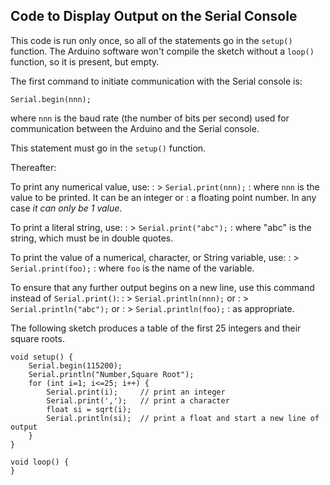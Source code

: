 ## Code to Display Output on the Serial Console ##

This code is run only once, so all of the statements go in the 
`setup()` function.  The Arduino software won't compile the sketch
without a `loop()` function, so it is present, but empty.

The first command to initiate communication with the Serial console
is:

    Serial.begin(nnn);

where `nnn` is the baud rate (the number of bits per second) used
for communication between the Arduino and the Serial console.

This statement must go in the `setup()` function.

Thereafter:

To print any numerical value, use:
: >    `Serial.print(nnn);`
: where `nnn` is the value to be printed.  It can be an integer or
: a floating point number.  In any case *it can only be 1 value*.

To print a literal string, use:
: >    `Serial.print("abc");`
: where "abc" is the string, which must be in double quotes.

To print the value of a numerical, character, or String variable, use:
: >    `Serial.print(foo);`
: where `foo` is the name of the variable.

To ensure that any further output begins on a new line, use this command instead of `Serial.print()`:
: >    `Serial.println(nnn);`      or
: >    `Serial.println("abc");`    or
: >    `Serial.println(foo);`
: as appropriate.

The following sketch produces a table of the first 25 integers and their square roots.

    void setup() {
        Serial.begin(115200);
        Serial.println("Number,Square Root");
        for (int i=1; i<=25; i++) {
            Serial.print(i);     // print an integer
            Serial.print(',');   // print a character
            float si = sqrt(i);        
            Serial.println(si);  // print a float and start a new line of output
        }
    }

    void loop() {
    }


